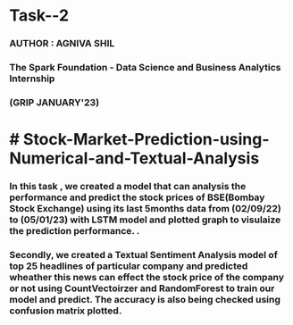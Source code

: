 # **Task--2**
### AUTHOR : AGNIVA SHIL

### The Spark Foundation - Data Science and Business Analytics Internship

### (GRIP JANUARY'23)

# **# Stock-Market-Prediction-using-Numerical-and-Textual-Analysis**

### In this task , we created a model that can analysis the performance and predict the stock prices of BSE(Bombay Stock Exchange) using its last 5months data from (02/09/22) to (05/01/23) with LSTM model and plotted graph to visulaize the prediction performance.  .

### Secondly, we created a Textual Sentiment Analysis model of top 25 headlines of particular company and predicted wheather this news can effect the stock price of the company or not using CountVectoirzer and RandomForest to train our model and predict. The accuracy is also being checked using confusion matrix plotted.
